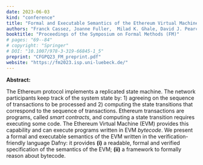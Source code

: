 ```yaml
---
date: 2023-06-03
kind: "conference"
title: "Formal and Executable Semantics of the Ethereum Virtual Machine in Dafny"
authors: "Franck Cassez, Joanne Fuller,  Milad K. Ghale, David J. Pearce and Horacio M. A. Quiles"
booktitle: "Proceedings of the Symposium on Formal Methods (FM)"
# pages: "69--84"
# copyright: "Springer"
# DOI: "10.1007/978-3-319-66845-1_5"
preprint: "CFGPQ23_FM_preprint.pdf"
website: "https://fm2023.isp.uni-luebeck.de/"
---
```


**Abstract:** 

The Ethereum protocol implements a replicated state machine.  The network participants keep track of the system state by: 1) agreeing on the sequence of transactions to be processed and 2) computing the state transitions that correspond to the sequence of transactions.  Ethereum transactions are programs, called _smart contracts_, and computing a state transition requires executing some code.  The Ethereum Virtual Machine (EVM) provides this capability and can execute programs written in EVM _bytecode_.  We present a formal and executable semantics of the EVM written in the verification-friendly language Dafny: it provides **(i)** a readable, formal and verified specification of the semantics of the EVM; **(ii)** a framework to formally reason about bytecode. 
